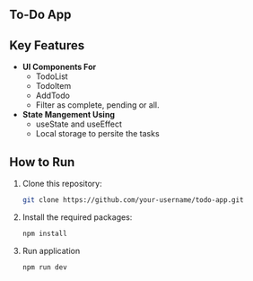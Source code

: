 ## To-Do App

## Key Features  

- **UI Components For**
  - TodoList
  - TodoItem
  - AddTodo
  - Filter as complete, pending or all.
- **State Mangement Using**
  -  useState and useEffect
  -  Local storage to persite the tasks

## How to Run  

1. Clone this repository:  
   ```bash  
   git clone https://github.com/your-username/todo-app.git 

2. Install the required packages:
   ```bash
   npm install

3. Run application
   ```bash
   npm run dev
